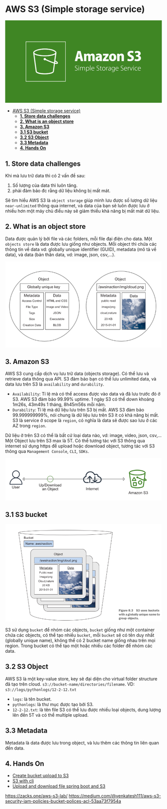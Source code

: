 # AWS S3 (Simple storage service)

![](images/amazon-s3.png)

- [AWS S3 (Simple storage service)](#aws-s3-simple-storage-service)
  - [**1. Store data challenges**](#1-store-data-challenges)
  - [**2. What is an object store**](#2-what-is-an-object-store)
  - [**3. Amazon S3**](#3-amazon-s3)
  - [**3.1 S3 bucket**](#31-s3-bucket)
  - [**3.2 S3 Object**](#32-s3-object)
  - [**3.3 Metadata**](#33-metadata)
  - [**4. Hands On**](#4-hands-on)

## **1. Store data challenges**

Khi mà lưu trữ data thì có 2 vấn đề sau:

1. Số lượng của data thì luôn tăng.
2. phải đảm bảo đc rằng dữ liệu không bị mất mát.

Sẽ tìm hiểu AWS S3 là `object storage` giúp mình lưu được số lượng dữ liệu `near-unlimited` thông qua internet, và data của bạn sẽ luôn được lưu ở nhiều hơn một máy chủ điều này sẽ giảm thiểu khả năng bị mất mát dữ liệu.

## **2. What is an object store**

Data được quản lý bởi file và các folders, mỗi file đại điện cho data. Một `objects store` là data được lưu giống như objects. Mỗi object thì chứa các thông tin về data vd: globally unique identifier (GUID), metadata (mô tả về data), và data (bản thân data, vd: image, json, csv,...).

![](images/8.png)

## **3. Amazon S3**

AWS S3 cung cấp dịch vụ lưu trữ data (objects storage). Có thể lưu và retrieve data thông qua API. S3 đảm bảo bạn có thể lưu unlimited data, và data lưu trên S3 là `availability` and `durability`.

- `Availability`: Tỉ lệ mà có thể access được vào data và đã lưu trước đó ở S3. AWS S3 đảm bảo 99.99% uptime. 1 ngày S3 có thể down khoảng 1m26s, 43m49s 1 tháng, 8h45m56s mỗi năm.
- `Durability`: Tỉ lệ mà dữ liệu lưu trên S3 bị mất. AWS S3 đảm bảo 99.999999999%, nói chung là dữ liệu lưu trên S3 ít có khả năng bị mất. S3 là service ở scope là `region`, có nghĩa là data sẽ được sao lưu ở các AZ trong `region`.

Dữ liệu ở trên S3 có thể là bất cứ loại data nào, vd: image, video, json, csv,... Một Object lưu trên S3 max là 5T. Có thể tương tác với S3 thông qua internet sử dụng https để upload hoặc download object, tương tác với S3 thông qua `Management Console`, `CLI`, `SDKs`.

![](images/9.png)

## **3.1 S3 bucket**

![](images/10.png)

S3 sử dụng `bucket` để nhóm các objects, `bucket` giống như một container chứa các objects, có thể tạo nhiều `bucket`, mỗi `bucket` sẽ có tên duy nhất (globally unique name), không thể có 2 bucket name giống nhau trên mọi region. Trong bucket có thể tạo một hoặc nhiều các folder để nhóm các data.

## **3.2 S3 Object**

AWS S3 là một key-value store, key sẽ đại diện cho virtual folder structure đã tạo trên cloud. `s3://bucket-name/directories/filename`.
VD: `s3://logs/pythonlogs/12-2-12.txt`

- `logs`: là tên bucket.
- `pythonlogs`: là thư mục được tạo bởi S3.
- `12-2-12.txt`: là tên file
  S3 có thể lưu được nhiều loại objects, dung lượng lên đến 5T và có thể multiple upload.

## **3.3 Metadata**

Metadata là data được lưu trong object, và lưu thêm các thông tin liên quan đến data.

## **4. Hands On**

- [Create bucket upload to S3](https://github.com/nbthanh98/study/tree/master/learn-aws/s3/hands-on/1-create-bucket-manager-console#readme)
- [S3 with cli](https://github.com/nbthanh98/study/tree/master/learn-aws/s3/hands-on/2-upload-download-file-with-cli)
- [Upload and download file spring boot and S3](https://github.com/nbthanh98/study/tree/master/learn-aws/s3/hands-on/3-spring-boot-s3)

https://zacks.one/aws-s3-lab/
https://medium.com/@venkatesh111/aws-s3-security-iam-policies-bucket-polices-acl-53aa73f7954a
